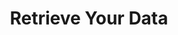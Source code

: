 ---
title: Retrieve Your Data
description: Guide to fetching and downloading your files from DataHaven using the StorageHub SDK.
---